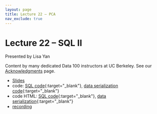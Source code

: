 ```yaml
---
layout: page
title: Lecture 22 – PCA
nav_exclude: true
---
```


# Lecture 22 – SQL II

Presented by Lisa Yan

Content by many dedicated Data 100 instructors at UC Berkeley. See our [Acknowledgments](../../acks) page.

- [Slides](https://docs.google.com/presentation/d/1PHQH3U4U3pH5Q5U6vZFQGNidrMS6fhGzXbjkxewsnmM/edit?usp=sharing)
- code: [SQL code](https://data100.datahub.berkeley.edu/hub/user-redirect/git-pull?repo=https%3A%2F%2Fgithub.com%2FDS-100%2Fsp23&branch=main&urlpath=lab%2Ftree%2Fsp23%2Flecture%2Flec22%2Flec22-sql.ipynb){:target="_blank"},  [data serialization code](https://data100.datahub.berkeley.edu/hub/user-redirect/git-pull?repo=https%3A%2F%2Fgithub.com%2FDS-100%2Fsp23&branch=main&urlpath=lab%2Ftree%2Fsp23%2Flecture%2Flec22%2Flec22-data-serialization.ipynb){:target="_blank"}
- code HTML: [SQL code](../../resources/assets/lectures/lec22/lec22-sql.html){:target="_blank"}, [data serialization](../../resources/assets/lectures/lec22/lec22-data-serialization.html){:target="_blank"}
- [recording](https://youtu.be/SHOUN-3wpPI)
